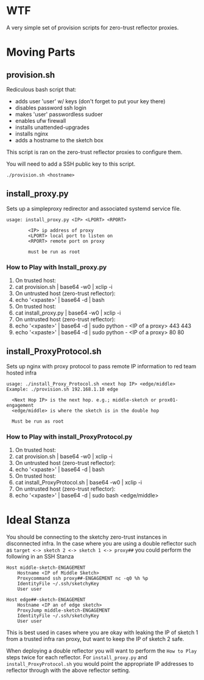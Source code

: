 # WTF

A very simple set of provision scripts for zero-trust reflector proxies.

# Moving Parts

## provision.sh

Rediculous bash script that:
* adds user 'user' w/ keys (don't forget to put your key there)
* disables password ssh login
* makes 'user' passwordless sudoer
* enables ufw firewall
* installs unattended-upgrades
* installs nginx
* adds a hostname to the sketch box

This script is ran on the zero-trust reflector proxies to configure them.

You will need to add a SSH public key to this script.

```
./provision.sh <hostname>
```

## install_proxy.py

Sets up a simpleproxy redirector and associated systemd service file.

```
usage: install_proxy.py <IP> <LPORT> <RPORT>

        <IP> ip address of proxy
        <LPORT> local port to listen on
        <RPORT> remote port on proxy

        must be run as root
```

### How to Play with Install_proxy.py

1. On trusted host:
  1. cat provision.sh | base64 -w0 | xclip -i
1. On untrusted host (zero-trust reflector):
  1. echo '\<xpaste\>' | base64 -d | bash <hostname>
1. On trusted host:
  1. cat install_proxy.py | base64 -w0 | xclip -i
1. On untrusted host (zero-trust reflector):
  1. echo '\<xpaste\>' | base64 -d | sudo python - \<IP of a proxy\> 443 443
  1. echo '\<xpaste\>' | base64 -d | sudo python - \<IP of a proxy\> 80 80

## install_ProxyProtocol.sh

Sets up nginx with proxy protocol to pass remote IP information to red team hosted infra

```
usage: ./install_Proxy_Protocol.sh <next hop IP> <edge/middle>
Example: ./provision.sh 192.168.1.10 edge

  <Next Hop IP> is the next hop. e.g.; middle-sketch or prox01-engagement
  <edge/middle> is where the sketch is in the double hop

  Must be run as root
```

### How to Play with install_ProxyProtocol.py

1. On trusted host:
  1. cat provision.sh | base64 -w0 | xclip -i
1. On untrusted host (zero-trust reflector):
  1. echo '\<xpaste\>' | base64 -d | bash <hostname>
1. On trusted host:
  1. cat install_ProxyProtocol.sh | base64 -w0 | xclip -i
1. On untrusted host (zero-trust reflector):
  1. echo '\<xpaste\>' | base64 -d | sudo bash <next hop ip> <edge/middle>

# Ideal Stanza

You should be connecting to the sketchy zero-trust instances in disconnected infra. In the case where you are using a double reflector such as `target <-> sketch 2 <-> sketch 1 <-> proxy##` you could perform the following in an SSH Stanza

```
Host middle-sketch-ENGAGEMENT
    Hostname <IP of Middle Sketch>
    Proxycommand ssh proxy##-ENGAGEMENT nc -q0 %h %p
    IdentityFile ~/.ssh/sketchyKey
    User user

Host edge##-sketch-ENGAGEMENT
    Hostname <IP an of edge sketch>
    ProxyJump middle-sketch-ENGAGEMENT
    IdentityFile ~/.ssh/sketchyKey
    User user
```

This is best used in cases where you are okay with leaking the IP of sketch 1 from a trusted infra ran proxy, but want to keep the IP of sketch 2 safe.

When deploying a double reflector you will want to perform the `How to Play` steps twice for each reflector. For `install_proxy.py` and `install_ProxyProtocol.sh` you would point the appropriate IP addresses to reflector through with the above reflector setting.
